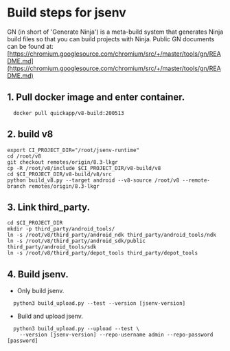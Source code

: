 Build steps for jsenv
===========================
GN (in short of 'Generate Ninja') is a meta-build system that generates Ninja
build files so that you can build projects with Ninja.
Public GN documents can be found at: [https://chromium.googlesource.com/chromium/src/+/master/tools/gn/README.md](https://chromium.googlesource.com/chromium/src/+/master/tools/gn/README.md)

## 1. Pull docker image and enter container.
```
  docker pull quickapp/v8-build:200513
```

## 2. build v8
```
export CI_PROJECT_DIR="/root/jsenv-runtime"
cd /root/v8
git checkout remotes/origin/8.3-lkgr
cp -R /root/v8/include $CI_PROJECT_DIR/v8-build/v8
cd $CI_PROJECT_DIR/v8-build/v8/src
python build_v8.py --target android --v8-source /root/v8 --remote-branch remotes/origin/8.3-lkgr
```
## 3. Link third_party.
```
cd $CI_PROJECT_DIR
mkdir -p third_party/android_tools/
ln -s /root/v8/third_party/android_ndk third_party/android_tools/ndk
ln -s /root/v8/third_party/android_sdk/public third_party/android_tools/sdk
ln -s /root/v8/third_party/depot_tools third_party/depot_tools
```

## 4. Build jsenv.

* Only build jsenv.
```
  python3 build_upload.py --test --version [jsenv-version]
```

* Build and upload jsenv.
```
  python3 build_upload.py --upload --test \
    --version [jsenv-version] --repo-username admin --repo-password [password]
```
